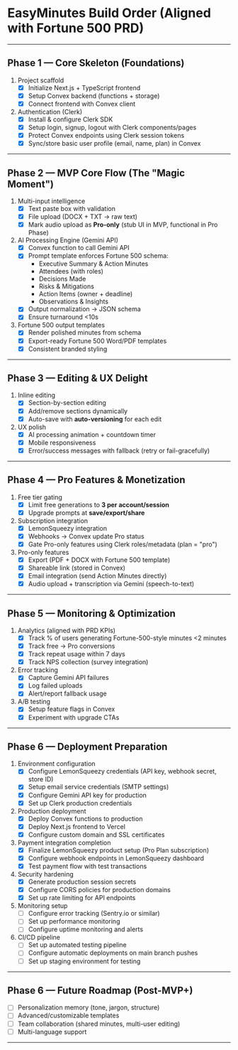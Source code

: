 # EasyMinutes Build Order (Aligned with Fortune 500 PRD)

---

## Phase 1 — Core Skeleton (Foundations)
1. Project scaffold
   - [x] Initialize Next.js + TypeScript frontend
   - [x] Setup Convex backend (functions + storage)
   - [x] Connect frontend with Convex client
2. Authentication (Clerk)
   - [x] Install & configure Clerk SDK
   - [x] Setup login, signup, logout with Clerk components/pages
   - [x] Protect Convex endpoints using Clerk session tokens
   - [x] Sync/store basic user profile (email, name, plan) in Convex

---

## Phase 2 — MVP Core Flow (The "Magic Moment")
1. Multi-input intelligence
   - [x] Text paste box with validation
   - [x] File upload (DOCX + TXT → raw text)
   - [x] Mark audio upload as **Pro-only** (stub UI in MVP, functional in Pro Phase)
2. AI Processing Engine (Gemini API)
   - [x] Convex function to call Gemini API
   - [x] Prompt template enforces Fortune 500 schema:
       - Executive Summary & Action Minutes
       - Attendees (with roles)
       - Decisions Made
       - Risks & Mitigations
       - Action Items (owner + deadline)
       - Observations & Insights
   - [x] Output normalization → JSON schema
   - [x] Ensure turnaround <10s
3. Fortune 500 output templates
   - [x] Render polished minutes from schema
   - [x] Export-ready Fortune 500 Word/PDF templates
   - [x] Consistent branded styling

---

## Phase 3 — Editing & UX Delight
1. Inline editing
   - [x] Section-by-section editing
   - [x] Add/remove sections dynamically
   - [x] Auto-save with **auto-versioning** for each edit
2. UX polish
   - [x] AI processing animation + countdown timer
   - [x] Mobile responsiveness
   - [x] Error/success messages with fallback (retry or fail-gracefully)

---

## Phase 4 — Pro Features & Monetization
1. Free tier gating
   - [x] Limit free generations to **3 per account/session**
   - [x] Upgrade prompts at **save/export/share**
2. Subscription integration
   - [x] LemonSqueezy integration
   - [x] Webhooks → Convex update Pro status
   - [x] Gate Pro-only features using Clerk roles/metadata (plan = "pro")
3. Pro-only features
   - [x] Export (PDF + DOCX with Fortune 500 template)
   - [x] Shareable link (stored in Convex)
   - [x] Email integration (send Action Minutes directly)
   - [x] Audio upload + transcription via Gemini (speech-to-text)

---

## Phase 5 — Monitoring & Optimization
1. Analytics (aligned with PRD KPIs)
   - [x] Track % of users generating Fortune-500-style minutes <2 minutes
   - [x] Track free → Pro conversions
   - [x] Track repeat usage within 7 days
   - [x] Track NPS collection (survey integration)
2. Error tracking
   - [x] Capture Gemini API failures
   - [x] Log failed uploads
   - [x] Alert/report fallback usage
3. A/B testing
   - [x] Setup feature flags in Convex
   - [x] Experiment with upgrade CTAs

---

## Phase 6 — Deployment Preparation
1. Environment configuration
   - [x] Configure LemonSqueezy credentials (API key, webhook secret, store ID)
   - [x] Setup email service credentials (SMTP settings)
   - [x] Configure Gemini API key for production
   - [x] Set up Clerk production credentials
2. Production deployment
   - [x] Deploy Convex functions to production
   - [x] Deploy Next.js frontend to Vercel
   - [x] Configure custom domain and SSL certificates
3. Payment integration completion
   - [x] Finalize LemonSqueezy product setup (Pro Plan subscription)
   - [x] Configure webhook endpoints in LemonSqueezy dashboard
   - [x] Test payment flow with test transactions
4. Security hardening
   - [x] Generate production session secrets
   - [x] Configure CORS policies for production domains
   - [x] Set up rate limiting for API endpoints
5. Monitoring setup
   - [ ] Configure error tracking (Sentry.io or similar)
   - [ ] Set up performance monitoring
   - [ ] Configure uptime monitoring and alerts
6. CI/CD pipeline
   - [ ] Set up automated testing pipeline
   - [ ] Configure automatic deployments on main branch pushes
   - [ ] Set up staging environment for testing

---

## Phase 6 — Future Roadmap (Post-MVP+)
- [ ] Personalization memory (tone, jargon, structure)
- [ ] Advanced/customizable templates
- [ ] Team collaboration (shared minutes, multi-user editing)
- [ ] Multi-language support

---
